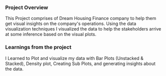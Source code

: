 ### Project Overview

 This Project comprises of Dream Housing Finance company to help them get visual insights on the company's operations. Using the data visualization techniques I visualized the data to help the stakeholders arrive at some inference based on the visual plots.




### Learnings from the project

 I Learned to Plot and visualize my data with Bar Plots (Unstacked & Stacked), Density plot,  Creating Sub Plots, and generating insights about the data.


